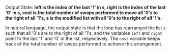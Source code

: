 Output State: **left is the index of the last '1' in s, right is the index of the last '0' in s, cost is the total number of swaps performed to move all '0's to the right of all '1's, s is the modified list with all '0's to the right of all '1's.**

In natural language, the output state is that the loop has rearranged the list `s` such that all '0's are to the right of all '1's, and the variables `left` and `right` point to the last '1' and '0' in the list, respectively. The `cost` variable keeps track of the total number of swaps performed to achieve this arrangement.